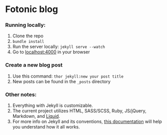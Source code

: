 # Fotonic blog

### Running locally:

1. Clone the repo
2. ```bundle install```
3. Run the server locally: ```jekyll serve --watch```
4. Go to [localhost:4000](http://localhost:4000/) in your browser

### Create a new blog post

1. Use this command: ```thor jekyll:new your post title```
2. New posts can be found in the ```_posts``` directory

### Other notes:

1. Everything with Jekyll is customizable.
2. The current project utilizes HTML, SASS/SCSS, Ruby, JS/jQuery, Markdown, and [Liquid](https://github.com/Shopify/liquid/wiki).
2. For more info on Jekyll and its conventions, [this documentation](https://jekyllrb.com/docs/home/) will help you understand how it all works.

